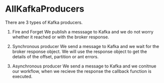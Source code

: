 # AllKafkaProducers
There are 3 types of Kafka producers. 
1. Fire and Forget
  We publish a messsage to Kafka and we do not worry whether it reached or with the broker response.
2. Synchronous producer
  We send a message to Kafka and we wait for the broker response object. 
  We will use the response object to get the details of the offset, partition or ant errors.
  
3. Asynchronous producer
  We send a message to Kafka and we conitnue our workflow, when we recieve the response the callback function is executed.

